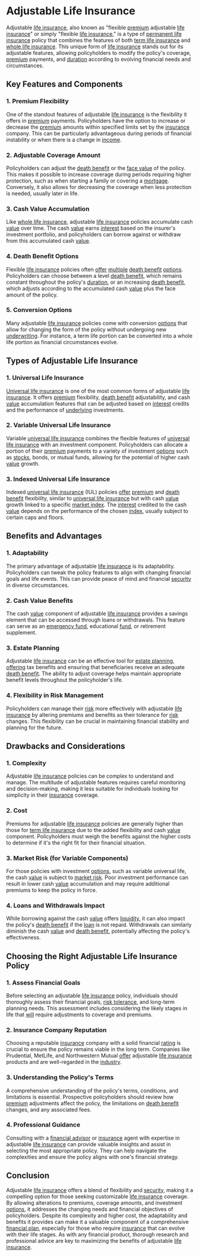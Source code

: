 # Adjustable Life Insurance

Adjustable [life insurance](../l/life_insurance.md), also known as "flexible [premium](../p/premium.md) adjustable [life insurance](../l/life_insurance.md)" or simply "flexible [life insurance](../l/life_insurance.md)," is a type of [permanent life insurance](../p/permanent_life_insurance.md) policy that combines the features of both [term life insurance](../t/term_life_insurance.md) and [whole life insurance](../w/whole_life_insurance.md). This unique form of [life insurance](../l/life_insurance.md) stands out for its adjustable features, allowing policyholders to modify the policy's coverage, [premium](../p/premium.md) payments, and [duration](../d/duration.md) according to evolving financial needs and circumstances. 

## Key Features and Components

### 1. Premium Flexibility
One of the standout features of adjustable [life insurance](../l/life_insurance.md) is the flexibility it offers in [premium](../p/premium.md) payments. Policyholders have the option to increase or decrease the [premium](../p/premium.md) amounts within specified limits set by the [insurance](../i/insurance.md) company. This can be particularly advantageous during periods of financial instability or when there is a change in [income](../i/income.md). 

### 2. Adjustable Coverage Amount
Policyholders can adjust the [death benefit](../d/death_benefit.md) or the [face value](../f/face_value.md) of the policy. This makes it possible to increase coverage during periods requiring higher protection, such as when starting a family or covering a [mortgage](../m/mortgage.md). Conversely, it also allows for decreasing the coverage when less protection is needed, usually later in life.

### 3. Cash Value Accumulation
Like [whole life insurance](../w/whole_life_insurance.md), adjustable [life insurance](../l/life_insurance.md) policies accumulate cash [value](../v/value.md) over time. The cash [value](../v/value.md) earns [interest](../i/interest.md) based on the insurer's investment portfolio, and policyholders can borrow against or withdraw from this accumulated cash [value](../v/value.md).

### 4. Death Benefit Options
Flexible [life insurance](../l/life_insurance.md) policies often [offer](../o/offer.md) [multiple](../m/multiple.md) [death benefit](../d/death_benefit.md) [options](../o/options.md). Policyholders can choose between a level [death benefit](../d/death_benefit.md), which remains constant throughout the policy's [duration](../d/duration.md), or an increasing [death benefit](../d/death_benefit.md), which adjusts according to the accumulated cash [value](../v/value.md) plus the face amount of the policy.

### 5. Conversion Options
Many adjustable [life insurance](../l/life_insurance.md) policies come with conversion [options](../o/options.md) that allow for changing the form of the policy without undergoing new [underwriting](../u/underwriting.md). For instance, a term life portion can be converted into a whole life portion as financial circumstances evolve.

## Types of Adjustable Life Insurance

### 1. Universal Life Insurance
[Universal life insurance](../u/universal_life_insurance.md) is one of the most common forms of adjustable [life insurance](../l/life_insurance.md). It offers [premium](../p/premium.md) flexibility, [death benefit](../d/death_benefit.md) adjustability, and cash [value](../v/value.md) accumulation features that can be adjusted based on [interest](../i/interest.md) credits and the performance of [underlying](../u/underlying.md) investments.

### 2. Variable Universal Life Insurance
Variable [universal life insurance](../u/universal_life_insurance.md) combines the flexible features of [universal life insurance](../u/universal_life_insurance.md) with an investment component. Policyholders can allocate a portion of their [premium](../p/premium.md) payments to a variety of investment [options](../o/options.md) such as [stocks](../s/stock.md), bonds, or mutual funds, allowing for the potential of higher cash [value](../v/value.md) growth.

### 3. Indexed Universal Life Insurance
Indexed [universal life insurance](../u/universal_life_insurance.md) (IUL) policies [offer](../o/offer.md) [premium](../p/premium.md) and [death benefit](../d/death_benefit.md) flexibility, similar to [universal life insurance](../u/universal_life_insurance.md) but with cash [value](../v/value.md) growth linked to a specific [market index](../m/market_index.md). The [interest](../i/interest.md) credited to the cash [value](../v/value.md) depends on the performance of the chosen [index](../i/index_instrument.md), usually subject to certain caps and floors.

## Benefits and Advantages

### 1. Adaptability
The primary advantage of adjustable [life insurance](../l/life_insurance.md) is its adaptability. Policyholders can tweak the policy features to align with changing financial goals and life events. This can provide peace of mind and financial [security](../s/security.md) in diverse circumstances.

### 2. Cash Value Benefits
The cash [value](../v/value.md) component of adjustable [life insurance](../l/life_insurance.md) provides a savings element that can be accessed through loans or withdrawals. This feature can serve as an [emergency fund](../e/emergency_fund.md), educational [fund](../f/fund.md), or retirement supplement.

### 3. Estate Planning
Adjustable [life insurance](../l/life_insurance.md) can be an effective tool for [estate planning](../e/estate_planning.md), [offering](../o/offering.md) tax benefits and ensuring that beneficiaries receive an adequate [death benefit](../d/death_benefit.md). The ability to adjust coverage helps maintain appropriate benefit levels throughout the policyholder's life.

### 4. Flexibility in Risk Management
Policyholders can manage their [risk](../r/risk.md) more effectively with adjustable [life insurance](../l/life_insurance.md) by altering premiums and benefits as their tolerance for [risk](../r/risk.md) changes. This flexibility can be crucial in maintaining financial stability and planning for the future.

## Drawbacks and Considerations

### 1. Complexity
Adjustable [life insurance](../l/life_insurance.md) policies can be complex to understand and manage. The multitude of adjustable features requires careful monitoring and decision-making, making it less suitable for individuals looking for simplicity in their [insurance](../i/insurance.md) coverage.

### 2. Cost
Premiums for adjustable [life insurance](../l/life_insurance.md) policies are generally higher than those for [term life insurance](../t/term_life_insurance.md) due to the added flexibility and cash [value](../v/value.md) component. Policyholders must weigh the benefits against the higher costs to determine if it's the right fit for their financial situation.

### 3. Market Risk (for Variable Components)
For those policies with investment [options](../o/options.md), such as variable universal life, the cash [value](../v/value.md) is subject to [market risk](../m/market_risk.md). Poor investment performance can result in lower cash [value](../v/value.md) accumulation and may require additional premiums to keep the policy in force.

### 4. Loans and Withdrawals Impact
While borrowing against the cash [value](../v/value.md) offers [liquidity](../l/liquidity.md), it can also impact the policy's [death benefit](../d/death_benefit.md) if the [loan](../l/loan.md) is not repaid. Withdrawals can similarly diminish the cash [value](../v/value.md) and [death benefit](../d/death_benefit.md), potentially affecting the policy's effectiveness.

## Choosing the Right Adjustable Life Insurance Policy

### 1. Assess Financial Goals
Before selecting an adjustable [life insurance](../l/life_insurance.md) policy, individuals should thoroughly assess their financial goals, [risk tolerance](../r/risk_tolerance.md), and long-term planning needs. This assessment includes considering the likely stages in life that [will](../w/will.md) require adjustments to coverage and premiums.

### 2. Insurance Company Reputation
Choosing a reputable [insurance](../i/insurance.md) company with a solid financial [rating](../r/rating.md) is crucial to ensure the policy remains viable in the long term. Companies like Prudential, MetLife, and Northwestern Mutual [offer](../o/offer.md) adjustable [life insurance](../l/life_insurance.md) products and are well-regarded in the [industry](../i/industry.md).

### 3. Understanding the Policy's Terms
A comprehensive understanding of the policy's terms, conditions, and limitations is essential. Prospective policyholders should review how [premium](../p/premium.md) adjustments affect the policy, the limitations on [death benefit](../d/death_benefit.md) changes, and any associated fees.

### 4. Professional Guidance
Consulting with a [financial advisor](../f/financial_advisor.md) or [insurance](../i/insurance.md) agent with expertise in adjustable [life insurance](../l/life_insurance.md) can provide valuable insights and assist in selecting the most appropriate policy. They can help navigate the complexities and ensure the policy aligns with one's financial strategy.

## Conclusion

Adjustable [life insurance](../l/life_insurance.md) offers a blend of flexibility and [security](../s/security.md), making it a compelling option for those seeking customizable [life insurance](../l/life_insurance.md) coverage. By allowing alterations to premiums, coverage amounts, and investment [options](../o/options.md), it addresses the changing needs and financial objectives of policyholders. Despite its complexity and higher cost, the adaptability and benefits it provides can make it a valuable component of a comprehensive [financial plan](../f/financial_plan.md), especially for those who require [insurance](../i/insurance.md) that can evolve with their life stages. As with any financial product, thorough research and professional advice are key to maximizing the benefits of adjustable [life insurance](../l/life_insurance.md).